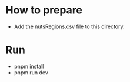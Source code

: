 # How to prepare
- Add the nutsRegions.csv file to this directory.

# Run
- pnpm install
- pnpm run dev